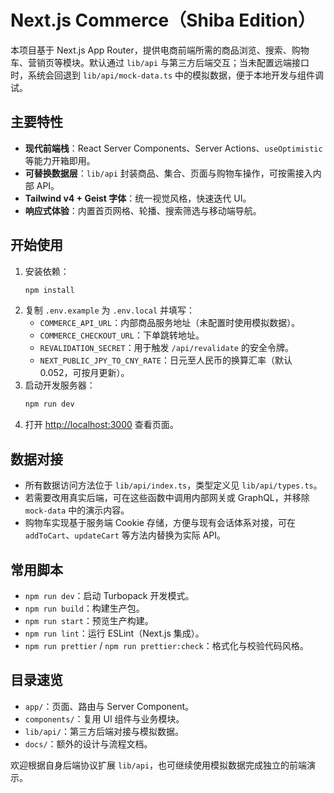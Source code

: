# Next.js Commerce（Shiba Edition）

本项目基于 Next.js App Router，提供电商前端所需的商品浏览、搜索、购物车、营销页等模块。默认通过 `lib/api` 与第三方后端交互；当未配置远端接口时，系统会回退到 `lib/api/mock-data.ts` 中的模拟数据，便于本地开发与组件调试。

## 主要特性

- **现代前端栈**：React Server Components、Server Actions、`useOptimistic` 等能力开箱即用。
- **可替换数据层**：`lib/api` 封装商品、集合、页面与购物车操作，可按需接入内部 API。
- **Tailwind v4 + Geist 字体**：统一视觉风格，快速迭代 UI。
- **响应式体验**：内置首页网格、轮播、搜索筛选与移动端导航。

## 开始使用

1. 安装依赖：
   ```bash
   npm install
   ```
2. 复制 `.env.example` 为 `.env.local` 并填写：
   - `COMMERCE_API_URL`：内部商品服务地址（未配置时使用模拟数据）。
   - `COMMERCE_CHECKOUT_URL`：下单跳转地址。
   - `REVALIDATION_SECRET`：用于触发 `/api/revalidate` 的安全令牌。
   - `NEXT_PUBLIC_JPY_TO_CNY_RATE`：日元至人民币的换算汇率（默认 0.052，可按月更新）。
3. 启动开发服务器：
   ```bash
   npm run dev
   ```
4. 打开 [http://localhost:3000](http://localhost:3000) 查看页面。

## 数据对接

- 所有数据访问方法位于 `lib/api/index.ts`，类型定义见 `lib/api/types.ts`。
- 若需要改用真实后端，可在这些函数中调用内部网关或 GraphQL，并移除 `mock-data` 中的演示内容。
- 购物车实现基于服务端 Cookie 存储，方便与现有会话体系对接，可在 `addToCart`、`updateCart` 等方法内替换为实际 API。

## 常用脚本

- `npm run dev`：启动 Turbopack 开发模式。
- `npm run build`：构建生产包。
- `npm run start`：预览生产构建。
- `npm run lint`：运行 ESLint（Next.js 集成）。
- `npm run prettier` / `npm run prettier:check`：格式化与校验代码风格。

## 目录速览

- `app/`：页面、路由与 Server Component。
- `components/`：复用 UI 组件与业务模块。
- `lib/api/`：第三方后端对接与模拟数据。
- `docs/`：额外的设计与流程文档。

欢迎根据自身后端协议扩展 `lib/api`，也可继续使用模拟数据完成独立的前端演示。
